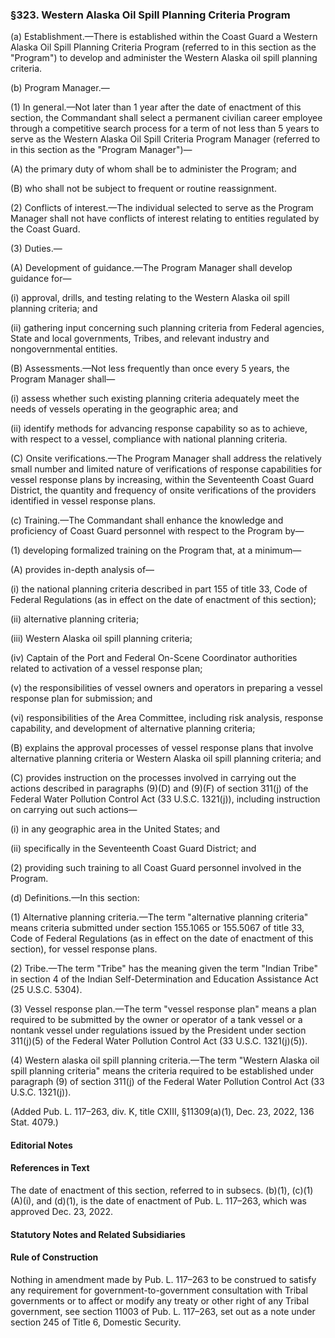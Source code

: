 ### §323. Western Alaska Oil Spill Planning Criteria Program ###

(a) Establishment.—There is established within the Coast Guard a Western Alaska Oil Spill Planning Criteria Program (referred to in this section as the "Program") to develop and administer the Western Alaska oil spill planning criteria.

(b) Program Manager.—

(1) In general.—Not later than 1 year after the date of enactment of this section, the Commandant shall select a permanent civilian career employee through a competitive search process for a term of not less than 5 years to serve as the Western Alaska Oil Spill Criteria Program Manager (referred to in this section as the "Program Manager")—

(A) the primary duty of whom shall be to administer the Program; and

(B) who shall not be subject to frequent or routine reassignment.

(2) Conflicts of interest.—The individual selected to serve as the Program Manager shall not have conflicts of interest relating to entities regulated by the Coast Guard.

(3) Duties.—

(A) Development of guidance.—The Program Manager shall develop guidance for—

(i) approval, drills, and testing relating to the Western Alaska oil spill planning criteria; and

(ii) gathering input concerning such planning criteria from Federal agencies, State and local governments, Tribes, and relevant industry and nongovernmental entities.

(B) Assessments.—Not less frequently than once every 5 years, the Program Manager shall—

(i) assess whether such existing planning criteria adequately meet the needs of vessels operating in the geographic area; and

(ii) identify methods for advancing response capability so as to achieve, with respect to a vessel, compliance with national planning criteria.

(C) Onsite verifications.—The Program Manager shall address the relatively small number and limited nature of verifications of response capabilities for vessel response plans by increasing, within the Seventeenth Coast Guard District, the quantity and frequency of onsite verifications of the providers identified in vessel response plans.

(c) Training.—The Commandant shall enhance the knowledge and proficiency of Coast Guard personnel with respect to the Program by—

(1) developing formalized training on the Program that, at a minimum—

(A) provides in-depth analysis of—

(i) the national planning criteria described in part 155 of title 33, Code of Federal Regulations (as in effect on the date of enactment of this section);

(ii) alternative planning criteria;

(iii) Western Alaska oil spill planning criteria;

(iv) Captain of the Port and Federal On-Scene Coordinator authorities related to activation of a vessel response plan;

(v) the responsibilities of vessel owners and operators in preparing a vessel response plan for submission; and

(vi) responsibilities of the Area Committee, including risk analysis, response capability, and development of alternative planning criteria;

(B) explains the approval processes of vessel response plans that involve alternative planning criteria or Western Alaska oil spill planning criteria; and

(C) provides instruction on the processes involved in carrying out the actions described in paragraphs (9)(D) and (9)(F) of section 311(j) of the Federal Water Pollution Control Act (33 U.S.C. 1321(j)), including instruction on carrying out such actions—

(i) in any geographic area in the United States; and

(ii) specifically in the Seventeenth Coast Guard District; and

(2) providing such training to all Coast Guard personnel involved in the Program.

(d) Definitions.—In this section:

(1) Alternative planning criteria.—The term "alternative planning criteria" means criteria submitted under section 155.1065 or 155.5067 of title 33, Code of Federal Regulations (as in effect on the date of enactment of this section), for vessel response plans.

(2) Tribe.—The term "Tribe" has the meaning given the term "Indian Tribe" in section 4 of the Indian Self-Determination and Education Assistance Act (25 U.S.C. 5304).

(3) Vessel response plan.—The term "vessel response plan" means a plan required to be submitted by the owner or operator of a tank vessel or a nontank vessel under regulations issued by the President under section 311(j)(5) of the Federal Water Pollution Control Act (33 U.S.C. 1321(j)(5)).

(4) Western alaska oil spill planning criteria.—The term "Western Alaska oil spill planning criteria" means the criteria required to be established under paragraph (9) of section 311(j) of the Federal Water Pollution Control Act (33 U.S.C. 1321(j)).

(Added Pub. L. 117–263, div. K, title CXIII, §11309(a)(1), Dec. 23, 2022, 136 Stat. 4079.)

#### **Editorial Notes** ####

#### References in Text ####

The date of enactment of this section, referred to in subsecs. (b)(1), (c)(1)(A)(i), and (d)(1), is the date of enactment of Pub. L. 117–263, which was approved Dec. 23, 2022.

#### **Statutory Notes and Related Subsidiaries** ####

#### Rule of Construction ####

Nothing in amendment made by Pub. L. 117–263 to be construed to satisfy any requirement for government-to-government consultation with Tribal governments or to affect or modify any treaty or other right of any Tribal government, see section 11003 of Pub. L. 117–263, set out as a note under section 245 of Title 6, Domestic Security.
